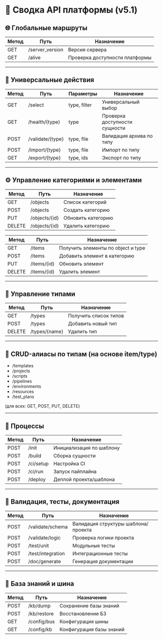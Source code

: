 # 🔧 Сводка API платформы (v5.1)

## 🌐 Глобальные маршруты

| Метод | Путь              | Назначение                         |
|--------|-------------------|------------------------------------|
| GET    | /server_version   | Версия сервера                     |
| GET    | /alive            | Проверка доступности платформы     |

---

## 🔁 Универсальные действия

| Метод | Путь                   | Параметры              | Назначение                           |
|--------|------------------------|-------------------------|--------------------------------------|
| GET    | /select                | type, filter            | Универсальный выбор                 |
| GET    | /health/{type}         | type                    | Проверка доступности сущности       |
| POST   | /validate/{type}       | type, file              | Валидация архива по типу            |
| POST   | /import/{type}         | type, file              | Импорт по типу                      |
| GET    | /export/{type}         | type, ids               | Экспорт по типу                     |

---

## ⚙️ Управление категориями и элементами

| Метод | Путь               | Назначение                         |
|--------|--------------------|------------------------------------|
| GET    | /objects           | Список категорий                   |
| POST   | /objects           | Создать категорию                  |
| PUT    | /objects/{id}      | Обновить категорию                 |
| DELETE | /objects/{id}      | Удалить категорию                  |

| Метод | Путь               | Назначение                         |
|--------|--------------------|------------------------------------|
| GET    | /items             | Получить элементы по object и type|
| POST   | /items             | Добавить элемент в категорию       |
| PUT    | /items/{id}        | Обновить элемент                   |
| DELETE | /items/{id}        | Удалить элемент                    |

---

## 🧱 Управление типами

| Метод | Путь               | Назначение                         |
|--------|--------------------|------------------------------------|
| GET    | /types             | Получить список типов              |
| POST   | /types             | Добавить новый тип                 |
| DELETE | /types/{name}      | Удалить тип                        |

---

## 🧩 CRUD-алиасы по типам (на основе item/type)

- /templates
- /projects
- /scripts
- /pipelines
- /environments
- /resources
- /test_plans

(для всех: GET, POST, PUT, DELETE)

---

## 🔄 Процессы

| Метод | Путь           | Назначение                         |
|--------|----------------|------------------------------------|
| POST   | /init          | Инициализация по шаблону           |
| POST   | /build         | Сборка сущности                    |
| POST   | /ci/setup      | Настройка CI                       |
| POST   | /ci/run        | Запуск пайплайна                   |
| POST   | /deploy        | Деплой проекта/шаблона             |

---

## 🧪 Валидация, тесты, документация

| Метод | Путь                | Назначение                         |
|--------|---------------------|------------------------------------|
| POST   | /validate/schema    | Валидация структуры шаблона/проекта|
| POST   | /validate/logic     | Проверка логики проекта            |
| POST   | /test/unit          | Модульные тесты                    |
| POST   | /test/integration   | Интеграционные тесты               |
| POST   | /doc/generate       | Генерация документации             |

---

## 🧠 База знаний и шина

| Метод | Путь           | Назначение                         |
|--------|----------------|------------------------------------|
| POST   | /kb/dump       | Сохранение базы знаний             |
| POST   | /kb/restore    | Восстановление БЗ                  |
| GET    | /config/bus    | Конфигурация шины                  |
| GET    | /config/kb     | Конфигурация базы знаний           |